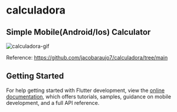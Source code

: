 # calculadora
## Simple Mobile(Android/Ios) Calculator 
![calculadora-gif](https://github.com/Jerry-523/calculadora/assets/92488227/b3b9930e-555a-4d77-8e2a-a28cb717582d)




Reference: https://github.com/jacobaraujo7/calculadora/tree/main

## Getting Started

For help getting started with Flutter development, view the
[online documentation](https://docs.flutter.dev/), which offers tutorials,
samples, guidance on mobile development, and a full API reference.
